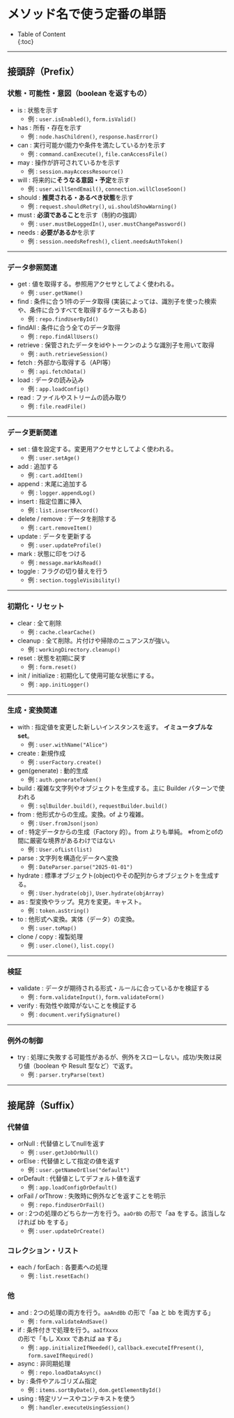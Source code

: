 # メソッド名で使う定番の単語

* Table of Content  
  {\:toc}

---

## 接頭辞（Prefix）

### 状態・可能性・意図（boolean を返すもの）

* is : 状態を示す  
  * 例 : `user.isEnabled()`, `form.isValid()`
* has : 所有・存在を示す  
  * 例 : `node.hasChildren()`, `response.hasError()`
* can : 実行可能か(能力や条件を満たしているか)を示す  
  * 例 : `command.canExecute()`, `file.canAccessFile()`
* may : 操作が許可されているかを示す  
  * 例 : `session.mayAccessResource()`
* will : 将来的に**そうなる意図・予定**を示す  
  * 例 : `user.willSendEmail()`, `connection.willCloseSoon()`
* should : **推奨される・あるべき状態**を示す  
  * 例 : `request.shouldRetry()`, `ui.shouldShowWarning()`
* must : **必須であること**を示す（制約の強調）  
  * 例 : `user.mustBeLoggedIn()`, `user.mustChangePassword()`
* needs : **必要があるか**を示す  
  * 例 : `session.needsRefresh()`, `client.needsAuthToken()`

---

### データ参照関連

* get : 値を取得する。参照用アクセサとしてよく使われる。  
  * 例 : `user.getName()`
* find : 条件に合う1件のデータ取得 (実装によっては、識別子を使った検索や、条件に合うすべてを取得するケースもある)
  * 例 : `repo.findUserById()`
* findAll : 条件に合う全てのデータ取得  
  * 例 : `repo.findAllUsers()`
* retrieve : 保管されたデータをidやトークンのような識別子を用いて取得
  * 例 : `auth.retrieveSession()`
* fetch : 外部から取得する（API等）  
  * 例 : `api.fetchData()`
* load : データの読み込み  
  * 例 : `app.loadConfig()`
* read : ファイルやストリームの読み取り  
  * 例 : `file.readFile()`

---

### データ更新関連

* set : 値を設定する。変更用アクセサとしてよく使われる。  
  * 例 : `user.setAge()`
* add : 追加する  
  * 例 : `cart.addItem()`
* append : 末尾に追加する  
  * 例 : `logger.appendLog()`
* insert : 指定位置に挿入  
  * 例 : `list.insertRecord()`
* delete / remove : データを削除する  
  * 例 : `cart.removeItem()`
* update : データを更新する  
  * 例 : `user.updateProfile()`
* mark : 状態に印をつける  
  * 例 : `message.markAsRead()`
* toggle : フラグの切り替えを行う  
  * 例 : `section.toggleVisibility()`

---

### 初期化・リセット

* clear : 全て削除  
  * 例 : `cache.clearCache()`
* cleanup : 全て削除。片付けや掃除のニュアンスが強い。
  * 例 : `workingDirectory.cleanup()`
* reset : 状態を初期に戻す  
  * 例 : `form.reset()`
* init / initialize : 初期化して使用可能な状態にする。
  * 例 : `app.initLogger()`

---

### 生成・変換関連

* with : 指定値を変更した新しいインスタンスを返す。 **イミュータブルな set**。  
  * 例 : `user.withName("Alice")`
* create : 新規作成  
  * 例 : `userFactory.create()`
* gen(generate) : 動的生成  
  * 例 : `auth.generateToken()`
* build : 複雑な文字列やオブジェクトを生成する。主に Builder パターンで使われる
  * 例 : `sqlBuilder.build()`, `requestBuilder.build()`
* from : 他形式からの生成。変換。of より複雑。  
  * 例 : `User.fromJson(json)`
* of : 特定データからの生成（Factory 的）。from よりも単純。  ※fromとofの間に厳密な境界があるわけではない
  * 例 : `User.ofList(list)`
* parse : 文字列を構造化データへ変換  
  * 例 : `DateParser.parse("2025-01-01")`
* hydrate : 標準オブジェクト(object)やその配列からオブジェクトを生成する。  
  * 例 : `User.hydrate(obj)`, `User.hydrate(objArray)`
* as : 型変換やラップ。見方を変更。キャスト。  
  * 例 : `token.asString()`
* to : 他形式へ変換。実体（データ）の変換。  
  * 例 : `user.toMap()`
* clone / copy : 複製処理  
  * 例 : `user.clone()`, `list.copy()`

---

### 検証

* validate : データが期待される形式・ルールに合っているかを検証する  
  * 例 : `form.validateInput()`, `form.validateForm()`
* verify : 有効性や故障がないことを検証する  
  * 例 : `document.verifySignature()`

---

### 例外の制御

* try : 処理に失敗する可能性があるが、例外をスローしない。成功/失敗は戻り値（boolean や Result 型など）で返す。  
  * 例 : `parser.tryParse(text)`

---

## 接尾辞（Suffix）

### 代替値

* orNull : 代替値としてnullを返す 
  * 例 : `user.getJobOrNull()`
* orElse : 代替値として指定の値を返す  
  * 例 : `user.getNameOrElse("default")`
* orDefault : 代替値としてデフォルト値を返す  
  * 例 : `app.loadConfigOrDefault()`
* orFail / orThrow : 失敗時に例外などを返すことを明示  
  * 例 : `repo.findUserOrFail()`
* or : 2つの処理のどちらか一方を行う。`aaOrBb` の形で「aa をする。該当しなければ bb をする」
  * 例 : `user.updateOrCreate()`

### コレクション・リスト

* each / forEach : 各要素への処理  
  * 例 : `list.resetEach()`

### 他

* and : 2つの処理の両方を行う。`aaAndBb` の形で「aa と bb を両方する」
  * 例 : `form.validateAndSave()`
* if : 条件付きで処理を行う。`aaIfXxxx` の形で「もし Xxxx であれば aa する」
  * 例 : `app.initializeIfNeeded()`, `callback.executeIfPresent()`, `form.saveIfRequired()`
* async : 非同期処理  
  * 例 : `repo.loadDataAsync()`
* by : 条件やアルゴリズム指定  
  * 例 : `items.sortByDate()`, `dom.getElementById()`
* using : 特定リソースやコンテキストを使う  
  * 例 : `handler.executeUsingSession()`

